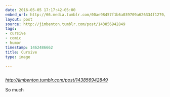 ```yaml
---
date: 2016-05-05 17:17:42-05:00
embed_url: http://66.media.tumblr.com/00ae98457f1b6a039709a626334f1270/tumblr_o6o6fp0fYF1qadrooo1_500.png
layout: post
source: http://jimbenton.tumblr.com/post/143856942849
tags:
- cursive
- comic
- humor
timestamp: 1462486662
title: Cursive
type: image

---
```

<img src="http://66.media.tumblr.com/00ae98457f1b6a039709a626334f1270/tumblr_o6o6fp0fYF1qadrooo1_500.png" alt="" />

<cite>http://jimbenton.tumblr.com/post/143856942849</cite>

So much